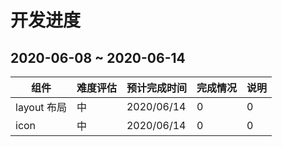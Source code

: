 # 开发进度

## 2020-06-08 ~ 2020-06-14

| 组件        | 难度评估 | 预计完成时间 | 完成情况 | 说明 |
| ----------- | -------- | ------------ | -------- | ---- |
| layout 布局 | 中       | 2020/06/14   | 0        | 0    |
| icon        | 中       | 2020/06/14   | 0        | 0    |
